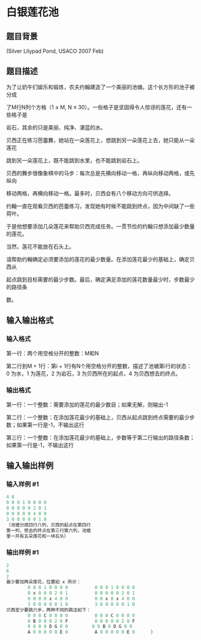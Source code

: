 # 白银莲花池 

## 题目背景

(Silver Lilypad Pond, USACO 2007 Feb)

## 题目描述

为了让奶牛们娱乐和锻炼，农夫约翰建造了一个美丽的池塘。这个长方形的池子被分成

了M行N列个方格（1 ≤ M, N ≤ 30）。一些格子是坚固得令人惊讶的莲花，还有一些格子是

岩石，其余的只是美丽、纯净、湛蓝的水。

贝西正在练习芭蕾舞，她站在一朵莲花上，想跳到另一朵莲花上去，她只能从一朵莲花

跳到另一朵莲花上，既不能跳到水里，也不能跳到岩石上。

贝西的舞步很像象棋中的马步：每次总是先横向移动一格，再纵向移动两格，或先纵向

移动两格，再横向移动一格。最多时，贝西会有八个移动方向可供选择。

约翰一直在观看贝西的芭蕾练习，发现她有时候不能跳到终点，因为中间缺了一些荷叶。

于是他想要添加几朵莲花来帮助贝西完成任务。一贯节俭的约翰只想添加最少数量的莲花。

当然，莲花不能放在石头上。

请帮助约翰确定必须要添加的莲花的最少数量。在添加莲花最少的基础上，确定贝西从

起点跳到目标需要的最少步数。最后，确定满足添加的莲花数量最少时，步数最少的路径条

数。

## 输入输出格式

### 输入格式

第一行：两个用空格分开的整数：M和N

第二行到M + 1行：第i + 1行有N个用空格分开的整数，描述了池塘第i行的状态：0 为水，1 为莲花，2 为岩石，3 为贝西所在的起点，4 为贝西想去的终点。

### 输出格式

第一行：一个整数：需要添加的莲花的最少数目；如果无解，则输出-1

第二行：一个整数：在添加莲花最少的基础上，贝西从起点跳到终点需要的最少步数；如果第一行是-1，不输出这行

第三行：一个整数：在添加莲花最少的基础上，步数等于第二行输出的路径条数；如果第一行是-1，不输出这行

## 输入输出样例

### 输入样例 #1

```cpp
4 8 
0 0 0 1 0 0 0 0 
0 0 0 0 0 2 0 1 
0 0 0 0 0 4 0 0 
3 0 0 0 0 0 1 0 
（池塘分成四行八列，贝西的起点在第四行
第一列，想去的终点在第三行第六列，池塘
里一共有五朵莲花和一块石头）

```
### 输出样例 #1

```cpp
2
6
2
最少要加两朵莲花，位置如 x 所示：
        0 0 0 1 0 0 0 0          0 0 0 1 0 0 0 0 
        0 x 0 0 0 2 0 1          0 0 0 0 0 2 0 1 
        0 0 0 0 x 4 0 0          0 0 x 0 x 4 0 0 
        3 0 0 0 0 0 1 0          3 0 0 0 0 0 1 0 
贝西至少要跳六步，两种不同的跳法如下：
        0 0 0 C 0 0 0 0          0 0 0 C 0 0 0 0 
        0 B 0 0 0 2 0 F          0 0 0 0 0 2 0 F 
        0 0 0 0 D G 0 0         0 0 B 0 D G 0 0 
        A 0 0 0 0 0 E 0          A 0 0 0 0 0 E 0      ）

```
